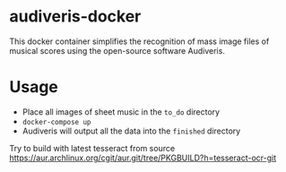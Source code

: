# audiveris-docker
This docker container simplifies the recognition of mass image files of musical scores using the open-source software Audiveris.

# Usage
- Place all images of sheet music in the `to_do` directory
- `docker-compose up`
- Audiveris will output all the data into the `finished` directory


Try to build with latest tesseract from source
https://aur.archlinux.org/cgit/aur.git/tree/PKGBUILD?h=tesseract-ocr-git